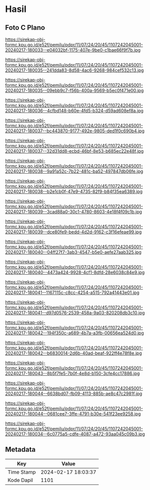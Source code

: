 # Hasil

## Foto C Plano

https://sirekap-obj-formc.kpu.go.id/e52f/pemilu/pdpr/11/07/24/20/45/1107242045001-20240217-180033--e04032bf-1175-407e-9be0-c1bae66f9f7b.jpg

https://sirekap-obj-formc.kpu.go.id/e52f/pemilu/pdpr/11/07/24/20/45/1107242045001-20240217-180035--241dda83-8d58-4ac6-9268-984cef532c13.jpg

https://sirekap-obj-formc.kpu.go.id/e52f/pemilu/pdpr/11/07/24/20/45/1107242045001-20240217-180035--09ebb9c7-f56b-400a-9569-b5ec0f471e00.jpg

https://sirekap-obj-formc.kpu.go.id/e52f/pemilu/pdpr/11/07/24/20/45/1107242045001-20240217-180036--4cfbd148-b60e-4fd5-b324-d59ad608ef8a.jpg

https://sirekap-obj-formc.kpu.go.id/e52f/pemilu/pdpr/11/07/24/20/45/1107242045001-20240217-180037--bc443870-9177-492e-9805-ded1f0c690b4.jpg

https://sirekap-obj-formc.kpu.go.id/e52f/pemilu/pdpr/11/07/24/20/45/1107242045001-20240217-180037--32d31dd8-ecbd-46bf-8e53-b685ec22e48f.jpg

https://sirekap-obj-formc.kpu.go.id/e52f/pemilu/pdpr/11/07/24/20/45/1107242045001-20240217-180038--9a91a52c-7b22-481c-ba52-497847db06fe.jpg

https://sirekap-obj-formc.kpu.go.id/e52f/pemilu/pdpr/11/07/24/20/45/1107242045001-20240217-180038--b2e1cb0f-47e9-4735-82f9-b84f35ea6389.jpg

https://sirekap-obj-formc.kpu.go.id/e52f/pemilu/pdpr/11/07/24/20/45/1107242045001-20240217-180039--3cad88a0-30c1-4780-8603-4e18f4f09c1b.jpg

https://sirekap-obj-formc.kpu.go.id/e52f/pemilu/pdpr/11/07/24/20/45/1107242045001-20240217-180039--dce80fe9-bedd-4d2d-9162-c3f16efeae99.jpg

https://sirekap-obj-formc.kpu.go.id/e52f/pemilu/pdpr/11/07/24/20/45/1107242045001-20240217-180040--04ff27f7-3ab3-4547-b5e0-aefe27aab325.jpg

https://sirekap-obj-formc.kpu.go.id/e52f/pemilu/pdpr/11/07/24/20/45/1107242045001-20240217-180040--4473a424-9928-4cf1-8dfd-28e6038c84e9.jpg

https://sirekap-obj-formc.kpu.go.id/e52f/pemilu/pdpr/11/07/24/20/45/1107242045001-20240217-180041--1167115c-c8cc-4254-a515-792a41443e01.jpg

https://sirekap-obj-formc.kpu.go.id/e52f/pemilu/pdpr/11/07/24/20/45/1107242045001-20240217-180041--d97d0576-2539-458a-9a03-820208db3c10.jpg

https://sirekap-obj-formc.kpu.go.id/e52f/pemilu/pdpr/11/07/24/20/45/1107242045001-20240217-180042--194f350c-a689-4b7a-a3fb-00656ea524d0.jpg

https://sirekap-obj-formc.kpu.go.id/e52f/pemilu/pdpr/11/07/24/20/45/1107242045001-20240217-180042--b6830014-2d6b-40ad-beaf-922ff4e78f8e.jpg

https://sirekap-obj-formc.kpu.go.id/e52f/pemilu/pdpr/11/07/24/20/45/1107242045001-20240217-180043--8b5f7fe5-7b0f-4e8d-b150-3cfe4cc17886.jpg

https://sirekap-obj-formc.kpu.go.id/e52f/pemilu/pdpr/11/07/24/20/45/1107242045001-20240217-180044--6638bd07-fb09-4113-885b-ae8c47c2981f.jpg

https://sirekap-obj-formc.kpu.go.id/e52f/pemilu/pdpr/11/07/24/20/45/1107242045001-20240217-180044--0681cee7-3ffe-4791-b30e-541f23ee9258.jpg

https://sirekap-obj-formc.kpu.go.id/e52f/pemilu/pdpr/11/07/24/20/45/1107242045001-20240217-180034--6c0775a5-cdfe-4087-a472-93aa045c09b3.jpg


## Metadata

| Key        | Value               |
| ---------- | ------------------- |
| Time Stamp | 2024-02-17 18:03:37 |
| Kode Dapil | 1101                |



